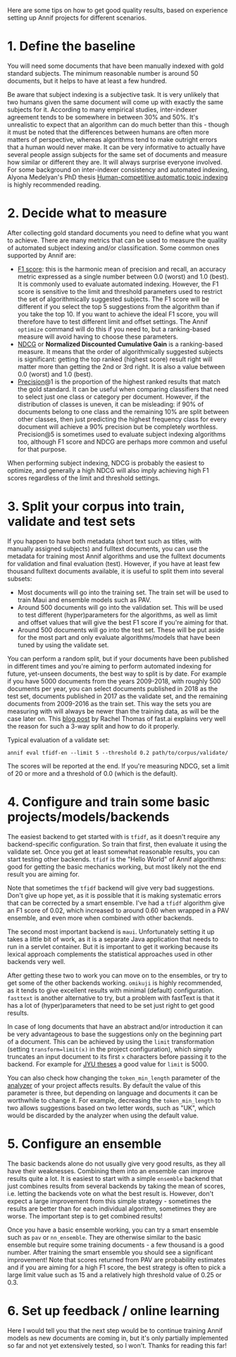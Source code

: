 Here are some tips on how to get good quality results, based on experience setting up Annif projects for different scenarios.

# 1. Define the baseline

You will need some documents that have been manually indexed with gold standard subjects. The minimum reasonable number is around 50 documents, but it helps to have at least a few hundred.

Be aware that subject indexing is a subjective task. It is very unlikely that two humans given the same document will come up with exactly the same subjects for it. According to many empirical studies, inter-indexer agreement tends to be somewhere in between 30% and 50%. It's unrealistic to expect that an algorithm can do much better than this - though it must be noted that the differences between humans are often more matters of perspective, whereas algorithms tend to make outright errors that a human would never make. It can be very informative to actually have several people assign subjects for the same set of documents and measure how similar or different they are. It will always surprise everyone involved. For some background on inter-indexer consistency and automated indexing, Alyona Medelyan's PhD thesis [Human-competitive automatic topic indexing](https://researchcommons.waikato.ac.nz/handle/10289/3513) is highly recommended reading.

# 2. Decide what to measure

After collecting gold standard documents you need to define what you want to achieve. There are many metrics that can be used to measure the quality of automated subject indexing and/or classification. Some common ones supported by Annif are:

* [F1 score](https://en.wikipedia.org/wiki/F1_score): this is the harmonic mean of precision and recall, an accuracy metric expressed as a single number between 0.0 (worst) and 1.0 (best). It is commonly used to evaluate automated indexing. However, the F1 score is sensitive to the limit and threshold parameters used to restrict the set of algorithmically suggested subjects. The F1 score will be different if you select the top 5 suggestions from the algorithm than if you take the top 10. If you want to achieve the ideal F1 score, you will therefore have to test different limit and offset settings. The Annif `optimize` command will do this if you need to, but a ranking-based measure will avoid having to choose these parameters.
* [NDCG](https://en.wikipedia.org/wiki/Discounted_cumulative_gain) or **Normalized Discounted Cumulative Gain** is a ranking-based measure. It means that the order of algorithmically suggested subjects is significant: getting the top ranked (highest score) result right will matter more than getting the 2nd or 3rd right. It is also a value between 0.0 (worst) and 1.0 (best).
* [Precision](https://en.wikipedia.org/wiki/Precision_and_recall)@1 is the proportion of the highest ranked results that match the gold standard. It can be useful when comparing classifiers that need to select just one class or category per document. However, if the distribution of classes is uneven, it can be misleading: if 90% of documents belong to one class and the remaining 10% are split between other classes, then just predicting the highest frequency class for every document will achieve a 90% precision but be completely worthless. Precision@5 is sometimes used to evaluate subject indexing algorithms too, although F1 score and NDCG are perhaps more common and useful for that purpose.

When performing subject indexing, NDCG is probably the easiest to optimize, and generally a high NDCG will also imply achieving high F1 scores regardless of the limit and threshold settings.

# 3. Split your corpus into train, validate and test sets

If you happen to have both metadata (short text such as titles, with manually assigned subjects) and fulltext documents, you can use the metadata for training most Annif algorithms and use the fulltext documents for validation and final evaluation (test). However, if you have at least few thousand fulltext documents available, it is useful to split them into several subsets:

* Most documents will go into the training set. The train set will be used to train Maui and ensemble models such as PAV.
* Around 500 documents will go into the validation set. This will be used to test different (hyper)parameters for the algorithms, as well as limit and offset values that will give the best F1 score if you're aiming for that.
* Around 500 documents will go into the test set. These will be put aside for the most part and only evaluate algorithms/models that have been tuned by using the validate set.

You can perform a random split, but if your documents have been published in different times and you're aiming to perform automated indexing for future, yet-unseen documents, the best way to split is by date. For example if you have 5000 documents from the years 2009-2018, with roughly 500 documents per year, you can select documents published in 2018 as the test set, documents published in 2017 as the validate set, and the remaining documents from 2009-2016 as the train set. This way the sets you are measuring with will always be newer than the training data, as will be the case later on. This [blog post](https://www.fast.ai/2017/11/13/validation-sets/) by Rachel Thomas of fast.ai explains very well the reason for such a 3-way split and how to do it properly.

Typical evaluation of a validate set:

    annif eval tfidf-en --limit 5 --threshold 0.2 path/to/corpus/validate/

The scores will be reported at the end. If you're measuring NDCG, set a limit of 20 or more and a threshold of 0.0 (which is the default).

# 4. Configure and train some basic projects/models/backends

The easiest backend to get started with is `tfidf`, as it doesn't require any backend-specific configuration. So train that first, then evaluate it using the validate set. Once you get at least somewhat reasonable results, you can start testing other backends. `tfidf` is the "Hello World" of Annif algorithms: good for getting the basic mechanics working, but most likely not the end result you are aiming for.

Note that sometimes the `tfidf` backend will give very bad suggestions. Don't give up hope yet, as it is possible that it is making systematic errors that can be corrected by a smart ensemble. I've had a `tfidf` algorithm give an F1 score of 0.02, which increased to around 0.60 when wrapped in a PAV ensemble, and even more when combined with other backends.

The second most important backend is `maui`. Unfortunately setting it up takes a little bit of work, as it is a separate Java application that needs to run in a servlet container. But it is important to get it working because its lexical approach complements the statistical approaches used in other backends very well.

After getting these two to work you can move on to the ensembles, or try to get some of the other backends working. `omikuji` is highly recommended, as it tends to give excellent results with minimal (default) configuration. `fasttext` is another alternative to try, but a problem with fastText is that it has a lot of (hyper)parameters that need to be set just right to get good results.

In case of long documents that have an abstract and/or introduction it can be very advantageous to base the suggestions only on the beginning part of a document. 
This can be achieved by using the `limit` transformation (setting `transform=limit(x)` in the project configuration), which simply truncates an input document to its first `x` characters before passing it to the backend. 
For example for [JYU theses](https://github.com/NatLibFi/Annif-corpora/tree/master/fulltext/jyu-theses#theses-from-university-of-jyv%C3%A4skyl%C3%A4) a good value for `limit` is 5000.

You can also check how changing the `token_min_length` parameter of the [analyzer](https://github.com/NatLibFi/Annif/wiki/Analyzers) of your project affects results. By default the value of this parameter is three, but depending on language and documents it can be worthwhile to change it. For example, decreasing the `token_min_length` to two allows suggestions based on two letter words, such as "UK", which would be discarded by the analyzer when using the default value.

# 5. Configure an ensemble

The basic backends alone do not usually give very good results, as they all have their weaknesses. Combining them into an ensemble can improve results quite a lot. It is easiest to start with a simple `ensemble` backend that just combines results from several backends by taking the mean of scores, i.e. letting the backends vote on what the best result is. However, don't expect a large improvement from this simple strategy - sometimes the results are better than for each individual algorithm, sometimes they are worse. The important step is to get combined results!

Once you have a basic ensemble working, you can try a smart ensemble such as `pav` or `nn_ensemble`. They are otherwise similar to the basic ensemble but require some training documents - a few thousand is a good number. After training the smart ensemble you should see a significant improvement! Note that scores returned from PAV are probability estimates and if you are aiming for a high F1 score, the best strategy is often to pick a large limit value such as 15 and a relatively high threshold value of 0.25 or 0.3.

# 6. Set up feedback / online learning

Here I would tell you that the next step would be to continue training Annif models as new documents are coming in, but it's only partially implemented so far and not yet extensively tested, so I won't. Thanks for reading this far!